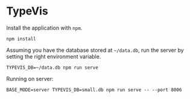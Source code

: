 # TypeVis

Install the application with `npm`.

```
npm install
```

Assuming you have the database stored at `~/data.db`, run the server by setting the right environment variable.

```
TYPEVIS_DB=~/data.db npm run serve
```

Running on server:

```
BASE_MODE=server TYPEVIS_DB=small.db npm run serve -- --port 8006
```
